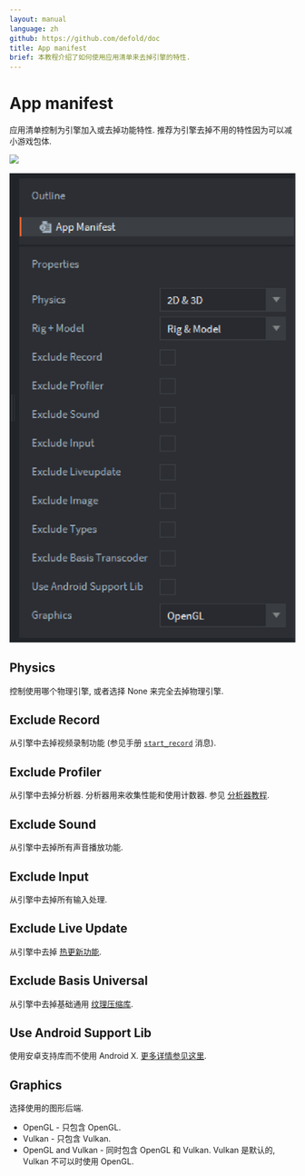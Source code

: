 ```yaml
---
layout: manual
language: zh
github: https://github.com/defold/doc
title: App manifest
brief: 本教程介绍了如何使用应用清单来去掉引擎的特性.
---
```


# App manifest

应用清单控制为引擎加入或去掉功能特性. 推荐为引擎去掉不用的特性因为可以减小游戏包体.

![](/manuals/images/app_manifest/create-app-manifest.png)

![](/manuals/images/app_manifest/app-manifest.png)

## Physics

控制使用哪个物理引擎, 或者选择 None 来完全去掉物理引擎.


## Exclude Record

从引擎中去掉视频录制功能 (参见手册 [`start_record`](https://defold.com/ref/stable/sys/#start_record) 消息).


## Exclude Profiler

从引擎中去掉分析器. 分析器用来收集性能和使用计数器. 参见 [分析器教程](/zh/manuals/profiling/).


## Exclude Sound

从引擎中去掉所有声音播放功能.


## Exclude Input

从引擎中去掉所有输入处理.


## Exclude Live Update

从引擎中去掉 [热更新功能](/zh/manuals/live-update).


## Exclude Basis Universal

从引擎中去掉基础通用 [纹理压缩库](/zh/manuals/texture-profiles).


## Use Android Support Lib

使用安卓支持库而不使用 Android X. [更多详情参见这里](https://defold.com/zh/manuals/android/#using-androidx).


## Graphics

选择使用的图形后端.

* OpenGL - 只包含 OpenGL.
* Vulkan - 只包含 Vulkan.
* OpenGL and Vulkan - 同时包含 OpenGL 和 Vulkan. Vulkan 是默认的, Vulkan 不可以时使用 OpenGL.
